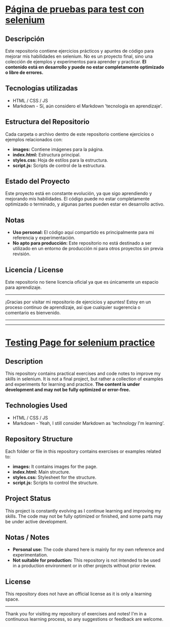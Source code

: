 # [Página de pruebas para test con selenium](https://becuber.github.io/page_selenium_test/)
## Descripción
Este repositorio contiene ejercicios prácticos y apuntes de código para mejorar mis habilidades en selenium. No es un proyecto final, sino una colección de ejemplos y experimentos para aprender y practicar. **El contenido está en desarrollo y puede no estar completamente optimizado o libre de errores.**
## Tecnologías utilizadas
- HTML / CSS / JS
- Markdown - Sí, aún considero el Markdown 'tecnología en aprendizaje'.
## Estructura del Repositorio
Cada carpeta o archivo dentro de este repositorio contiene ejercicios o ejemplos relacionados con:
-  **images:** Contiene imágenes para la página.
-  **index.html:** Estructura principal.
-  **styles.css:** Hoja de estilos para la estructura.
-  **script.js:** Scripts de control de la estructura.
## Estado del Proyecto
Este proyecto está en constante evolución, ya que sigo aprendiendo y mejorando mis habilidades. El código puede no estar completamente optimizado o terminado, y algunas partes pueden estar en desarrollo activo.
## Notas
-  **Uso personal:** El código aquí compartido es principalmente para mi referencia y experimentación.
-  **No apto para producción:** Este repositorio no está destinado a ser utilizado en un entorno de producción ni para otros proyectos sin previa revisión.
## Licencia / License
Este repositorio no tiene licencia oficial ya que es únicamente un espacio para aprendizaje.

---
¡Gracias por visitar mi repositorio de ejercicios y apuntes! Estoy en un proceso continuo de aprendizaje, así que cualquier sugerencia o comentario es bienvenido.

  

---
---


# [Testing Page for selenium practice](https://becuber.github.io/page_selenium_test/)
## Description
This repository contains practical exercises and code notes to improve my skills in selenium. It is not a final project, but rather a collection of examples and experiments for learning and practice. **The content is under development and may not be fully optimized or error-free.**
## Technologies Used
- HTML / CSS / JS
- Markdown - Yeah, I still consider Markdown as 'technology I'm learning'.
## Repository Structure
Each folder or file in this repository contains exercises or examples related to:
-  **images:** It contains images for the page.
-  **index.html:** Main structure.
-  **styles.css:** Stylesheet for the structure.
-  **script.js:** Scripts to control the structure.
## Project Status
This project is constantly evolving as I continue learning and improving my skills. The code may not be fully optimized or finished, and some parts may be under active development.
## Notas / Notes
-  **Personal use:** The code shared here is mainly for my own reference and experimentation.
-  **Not suitable for production:** This repository is not intended to be used in a production environment or in other projects without prior review.
## License
This repository does not have an official license as it is only a learning space.

---
Thank you for visiting my repository of exercises and notes! I'm in a continuous learning process, so any suggestions or feedback are welcome.